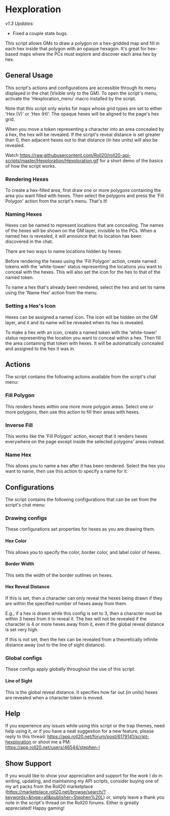 # Hexploration

_v1.3 Updates:_
* Fixed a couple state bugs.

This script allows GMs to draw a polygon on a hex-gridded map and fill in
each hex inside that polygon with an opaque hexagon. It's great for hex-based
maps where the PCs must explore and discover each area hex by hex.

## General Usage

This script's actions and configurations are accessible through its menu
displayed in the chat (Visible only to the GM).
To open the script's menu, activate the 'Hexploration_menu' macro installed
by the script.

Note that this script only works for maps whose grid types are set to either
'Hex (V)' or 'Hex (H)'. The opaque hexes will be aligned to the page's hex
grid.

When you move a token representing a character into an area concealed by a hex,
the hex will be revealed. If the script's reveal distance is set greater than 0,
then adjacent hexes out to that distance (in hex units) will also be revealed.

Watch https://raw.githubusercontent.com/Roll20/roll20-api-scripts/master/Hexploration/Hexploration.gif
for a short demo of the basics of how the script works.

### Rendering Hexes

To create a hex-filled area, first draw one or more polygons containing the
area you want filled with hexes. Then select the polygons and press the
'Fill Polygon' action from the script's menu. That's it!

### Naming Hexes

Hexes can be named to represent locations that are concealing. The names of
the hexes will be shown on the GM layer, invisible to the PCs. When a named
hex is revealed, it will announce that its location has been discovered in the
chat.

There are two ways to name locations hidden by hexes:

Before rendering the hexes using the 'Fill Polygon' action, create named tokens
with the 'white-tower' status representing the locations you want to conceal
with the hexes. This will also set the icon for the hex to that of the named
token.

To name a hex that's already been rendered, select the hex and set its name
using the 'Name Hex' action from the menu.

### Setting a Hex's Icon

Hexes can be assigned a named icon. The icon will be hidden on the GM layer,
and it and its name will be revealed when its hex is revealed.

To make a hex with an icon, create a named token with the 'white-tower' status
representing the location you want to conceal within a hex. Then fill the area
containing that token with hexes. It will be automatically concealed and
assigned to the hex it was in.

## Actions

The script contains the following actions available from the script's chat menu:

### Fill Polygon

This renders hexes within one more more polygon areas.
Select one or more polygons, then use this action to fill their areas with
hexes.

### Inverse Fill

This works like the 'Fill Polygon' action, except that it renders hexes
everywhere on the page except inside the selected polygons' areas instead.

### Name Hex

This allows you to name a hex after it has been rendered. Select the hex you
want to name, then use this action to specify a name for it.

## Configurations

The script contains the following configurations that can be set from the
script's chat menu:

### Drawing configs

These configurations set properties for hexes as you are drawing them.

#### Hex Color

This allows you to specify the color, border color, and label color of hexes.

#### Border Width

This sets the width of the border outlines on hexes.

#### Hex Reveal Distance

If this is set, then a character can only reveal the hexes being drawn if they
are within the specified number of hexes away from them.

E.g., if a hex is drawn while this config is set to 3, then a character must be
within 3 hexes from it to reveal it. The hex will not be revealed if the
character is 4 or more hexes away from it, even if the global reveal distance
is set very high.

If this is not set, then the hex can be revealed from a theoretically infinite
distance away (out to the line of sight distance).

### Global configs

These configs apply globally throughout the use of this script.

#### Line of Sight

This is the global reveal distance. It specifies how far out (in units) hexes
are revealed when a character token is moved.

## Help

If you experience any issues while using this script or the trap themes,
need help using it, or if you have a neat suggestion for a new feature, please reply to this thread:
https://app.roll20.net/forum/post/6179141/script-hexploration
or shoot me a PM:
https://app.roll20.net/users/46544/stephen-l

## Show Support

If you would like to show your appreciation and support for the work I do in writing,
updating, and maintaining my API scripts, consider buying one of my art packs from the Roll20 marketplace (https://marketplace.roll20.net/browse/search/?keywords=&type=all&publisher=Stephen%20L)
or, simply leave a thank you note in the script's thread on the Roll20 forums.
Either is greatly appreciated! Happy gaming!
